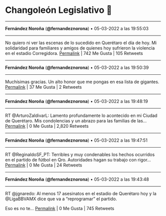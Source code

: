 # Changoleón Legislativo 🙈
*****
**Fernández Noroña** (**@fernandeznorona**) • 05-03-2022 a las 19:55:03
*****
No quiero ni ver las escenas de lo sucedido en Querétaro el día de hoy. Mi solidaridad para familiares y amigos de quienes hoy sufrieron la violencia en el estadio Corregidora.
[Permalink](https://twitter.com/fernandeznorona/status/1500319020653764617) | 742 Me Gusta | 105 Retweets
*****
**Fernández Noroña** (**@fernandeznorona**) • 05-03-2022 a las 19:50:39
*****
Muchísimas gracias. Un alto honor que me pongas en esa lista de gigantes.
[Permalink](https://twitter.com/fernandeznorona/status/1500317914330587139) | 37 Me Gusta | 2 Retweets
*****
**Fernández Noroña** (**@fernandeznorona**) • 05-03-2022 a las 19:48:19
*****
RT @ArturoZaldivarL: Lamento profundamente  lo acontecido en mi Ciudad de Querétaro. Mis condolencias y un abrazo para las familias de las…
[Permalink](https://twitter.com/fernandeznorona/status/1500317325039312896) | 0 Me Gusta | 2,820 Retweets
*****
**Fernández Noroña** (**@fernandeznorona**) • 05-03-2022 a las 19:47:51
*****
RT @ReginaldoSF_PT: Terribles y muy condenables los hechos ocurridos en el partido de fútbol en Qro. Autoridades hagan su trabajo con rigor…
[Permalink](https://twitter.com/fernandeznorona/status/1500317207917563904) | 0 Me Gusta | 24 Retweets
*****
**Fernández Noroña** (**@fernandeznorona**) • 05-03-2022 a las 19:43:48
*****
RT @jgnaredo: Al menos 17 asesinatos en el estadio de Querétaro hoy y la @LigaBBVAMX dice que va a “reprogramar” el partido. 


Eso es no te…
[Permalink](https://twitter.com/fernandeznorona/status/1500316189238579200) | 0 Me Gusta | 745 Retweets